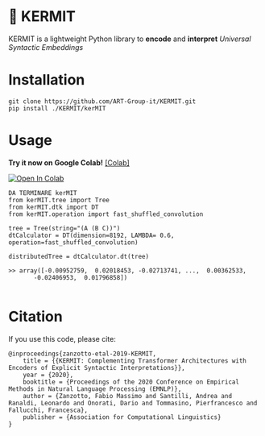 # 🐸 KERMIT

KERMIT is a lightweight Python library to **encode** and **interpret** *Universal Syntactic Embeddings*

# Installation
```
git clone https://github.com/ART-Group-it/KERMIT.git 
pip install ./KERMIT/kerMIT
```
# Usage

**Try it now on Google Colab!** [[Colab]](https://drive.google.com/file/d/1Dab_eR_c2Ko7OQUwjjgpY8vrFF3WSPaI/view?usp=sharing)

[![Open In Colab](https://colab.research.google.com/assets/colab-badge.svg)](https://colab.research.google.com/github/ART-Group-it/KERMIT/EXPLAIN_PYTORCH-kerMIT.ipynb)

```
DA TERMINARE kerMIT
from kerMIT.tree import Tree
from kerMIT.dtk import DT
from kerMIT.operation import fast_shuffled_convolution

tree = Tree(string="(A (B C))")
dtCalculator = DT(dimension=8192, LAMBDA= 0.6, operation=fast_shuffled_convolution)

distributedTree = dtCalculator.dt(tree)

>> array([-0.00952759,  0.02018453, -0.02713741, ...,  0.00362533,
       -0.02406953,  0.01796858])
       
```
# Citation
If you use this code, please cite:
```
@inproceedings{zanzotto-etal-2019-KERMIT,
    title = {{KERMIT: Complementing Transformer Architectures with Encoders of Explicit Syntactic Interpretations}},
    year = {2020},
    booktitle = {Proceedings of the 2020 Conference on Empirical Methods in Natural Language Processing (EMNLP)},
    author = {Zanzotto, Fabio Massimo and Santilli, Andrea and Ranaldi, Leonardo and Onorati, Dario and Tommasino, Pierfrancesco and Fallucchi, Francesca},
    publisher = {Association for Computational Linguistics}
}
```

